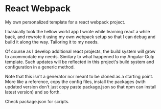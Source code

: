React Webpack
=============

My own personalized template for a react webpack project.

I basically took the hellow world app I wrote while learning react a while back, and rewrote it using my own webpack setup so that I can debug and build it along the way. Tailoring it to my needs. 

Of course as I develop additional react projects, the build system will grow to acommodate my needs. Similary to what happened to my Angular-Gulp template. Such updates will be reflected in this project's build system and configuration in a generic method.

Note that this isn't a generator nor meant to be cloned as a starting point. 
More like a reference, copy the config files, install the packages (with updated version don't just copy paste package.json so that npm can install latest version) and so forth.


Check package.json for scripts.
